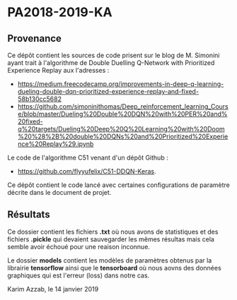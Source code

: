 # PA2018-2019-KA

## Provenance

Ce dépôt contient les sources de code prisent sur le blog de M. Simonini ayant trait à l'algorithme de Double Duelling Q-Network with Prioritized Experience Replay aux l'adresses :

  - https://medium.freecodecamp.org/improvements-in-deep-q-learning-dueling-double-dqn-prioritized-experience-replay-and-fixed-58b130cc5682 
  - https://github.com/simoninithomas/Deep_reinforcement_learning_Course/blob/master/Dueling%20Double%20DQN%20with%20PER%20and%20fixed-q%20targets/Dueling%20Deep%20Q%20Learning%20with%20Doom%20%28%2B%20double%20DQNs%20and%20Prioritized%20Experience%20Replay%29.ipynb

Le code de l'algorithme C51 venant d'un dépôt Github :

  - https://github.com/flyyufelix/C51-DDQN-Keras.

Ce dépôt contient le code lancé avec certaines configurations de paramètre décrite dans le document de projet.

## Résultats

Ce dossier contient les fichiers **.txt** où nous avons de statistiques et des fichiers **.pickle** qui devaient sauvegarder les mêmes résultas mais cela semble avoir échoué pour une reaison inconnue.

Le dossier **models** contient les modèles de paramètres obtenus par la librairie **tensorflow** ainsi que le **tensorboard** où nous aovns des données graphiques qui est l'erreur (loss) dans notre cas.

Karim Azzab, le 14 janvier 2019
